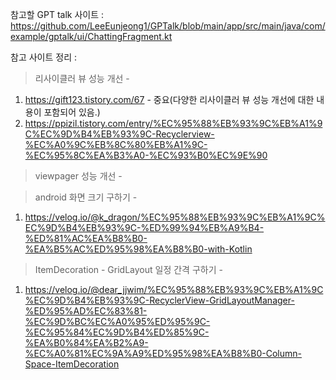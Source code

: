 참고할 GPT talk 사이트 : https://github.com/LeeEunjeong1/GPTalk/blob/main/app/src/main/java/com/example/gptalk/ui/ChattingFragment.kt

참고 사이트 정리 :

> 리사이클러 뷰 성능 개선 -
1. https://gift123.tistory.com/67 - 중요(다양한 리사이클러 뷰 성능 개선에 대한 내용이 포함되어 있음.)
2. https://ppizil.tistory.com/entry/%EC%95%88%EB%93%9C%EB%A1%9C%EC%9D%B4%EB%93%9C-Recyclerview-%EC%A0%9C%EB%8C%80%EB%A1%9C-%EC%95%8C%EA%B3%A0-%EC%93%B0%EC%9E%90

> viewpager 성능 개선 -

> android 화면 크기 구하기 - 
1. https://velog.io/@k_dragon/%EC%95%88%EB%93%9C%EB%A1%9C%EC%9D%B4%EB%93%9C-%ED%99%94%EB%A9%B4-%ED%81%AC%EA%B8%B0-%EA%B5%AC%ED%95%98%EA%B8%B0-with-Kotlin

> ItemDecoration - GridLayout 일정 간격 구하기 - 
1. https://velog.io/@dear_jjwim/%EC%95%88%EB%93%9C%EB%A1%9C%EC%9D%B4%EB%93%9C-RecyclerView-GridLayoutManager-%ED%95%AD%EC%83%81-%EC%9D%BC%EC%A0%95%ED%95%9C-%EC%95%84%EC%9D%B4%ED%85%9C-%EA%B0%84%EA%B2%A9-%EC%A0%81%EC%9A%A9%ED%95%98%EA%B8%B0-Column-Space-ItemDecoration



